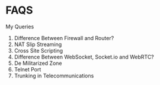 # FAQS
My Queries

1. Difference Between Firewall and Router?
2. NAT Slip Streaming
3. Cross Site Scripting
4. Difference Between WebSocket, Socket.io and WebRTC?
5. De Militarized Zone
6. Telnet Port
7. Trunking in Telecommunications
